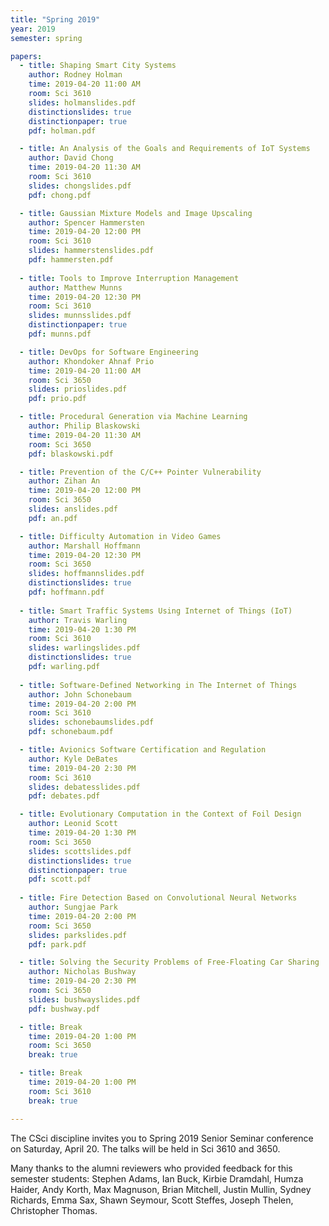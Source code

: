 ```yaml
---
title: "Spring 2019"
year: 2019
semester: spring

papers:
  - title: Shaping Smart City Systems
    author: Rodney Holman
    time: 2019-04-20 11:00 AM
    room: Sci 3610
    slides: holmanslides.pdf
    distinctionslides: true
    distinctionpaper: true
    pdf: holman.pdf

  - title: An Analysis of the Goals and Requirements of IoT Systems
    author: David Chong
    time: 2019-04-20 11:30 AM
    room: Sci 3610
    slides: chongslides.pdf
    pdf: chong.pdf

  - title: Gaussian Mixture Models and Image Upscaling
    author: Spencer Hammersten
    time: 2019-04-20 12:00 PM
    room: Sci 3610
    slides: hammerstenslides.pdf
    pdf: hammersten.pdf
    
  - title: Tools to Improve Interruption Management
    author: Matthew Munns
    time: 2019-04-20 12:30 PM
    room: Sci 3610
    slides: munnsslides.pdf
    distinctionpaper: true
    pdf: munns.pdf

  - title: DevOps for Software Engineering
    author: Khondoker Ahnaf Prio
    time: 2019-04-20 11:00 AM
    room: Sci 3650
    slides: prioslides.pdf
    pdf: prio.pdf

  - title: Procedural Generation via Machine Learning
    author: Philip Blaskowski
    time: 2019-04-20 11:30 AM
    room: Sci 3650
    pdf: blaskowski.pdf

  - title: Prevention of the C/C++ Pointer Vulnerability
    author: Zihan An
    time: 2019-04-20 12:00 PM
    room: Sci 3650
    slides: anslides.pdf
    pdf: an.pdf

  - title: Difficulty Automation in Video Games
    author: Marshall Hoffmann
    time: 2019-04-20 12:30 PM
    room: Sci 3650
    slides: hoffmannslides.pdf
    distinctionslides: true
    pdf: hoffmann.pdf
    
  - title: Smart Traffic Systems Using Internet of Things (IoT)
    author: Travis Warling
    time: 2019-04-20 1:30 PM
    room: Sci 3610
    slides: warlingslides.pdf
    distinctionslides: true
    pdf: warling.pdf
    
  - title: Software-Defined Networking in The Internet of Things
    author: John Schonebaum
    time: 2019-04-20 2:00 PM
    room: Sci 3610
    slides: schonebaumslides.pdf
    pdf: schonebaum.pdf

  - title: Avionics Software Certification and Regulation
    author: Kyle DeBates
    time: 2019-04-20 2:30 PM
    room: Sci 3610
    slides: debatesslides.pdf
    pdf: debates.pdf

  - title: Evolutionary Computation in the Context of Foil Design
    author: Leonid Scott
    time: 2019-04-20 1:30 PM
    room: Sci 3650
    slides: scottslides.pdf
    distinctionslides: true
    distinctionpaper: true
    pdf: scott.pdf
    
  - title: Fire Detection Based on Convolutional Neural Networks
    author: Sungjae Park
    time: 2019-04-20 2:00 PM
    room: Sci 3650
    slides: parkslides.pdf
    pdf: park.pdf

  - title: Solving the Security Problems of Free-Floating Car Sharing
    author: Nicholas Bushway
    time: 2019-04-20 2:30 PM
    room: Sci 3650
    slides: bushwayslides.pdf
    pdf: bushway.pdf

  - title: Break
    time: 2019-04-20 1:00 PM
    room: Sci 3650
    break: true

  - title: Break
    time: 2019-04-20 1:00 PM
    room: Sci 3610
    break: true

---
```


The CSci discipline invites you to Spring 2019 Senior Seminar conference on
Saturday, April 20.
The talks will be held in Sci 3610 and 3650.

Many thanks to the alumni reviewers who provided feedback for this semester students: Stephen Adams, Ian Buck, Kirbie Dramdahl, Humza Haider, Andy Korth, Max Magnuson, Brian Mitchell, Justin Mullin, Sydney Richards, Emma Sax, Shawn Seymour, Scott Steffes, Joseph Thelen, Christopher Thomas.


